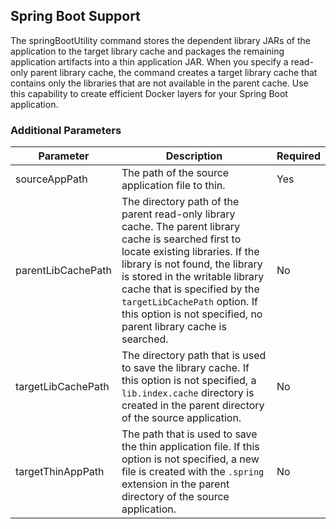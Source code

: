 ## Spring Boot Support

The springBootUtility command stores the dependent library JARs of the application to the target library cache and packages the remaining application artifacts into a thin application JAR. When you specify a read-only parent library cache, the command creates a target library cache that contains only the libraries that are not available in the parent cache. Use this capability to create efficient Docker layers for your Spring Boot application.

### Additional Parameters

| Parameter | Description | Required |
| --------  | ----------- | -------  |
| sourceAppPath | The path of the source application file to thin. | Yes |
| parentLibCachePath | The directory path of the parent read-only library cache. The parent library cache is searched first to locate existing libraries. If the library is not found, the library is stored in the writable library cache that is specified by the `targetLibCachePath` option. If this option is not specified, no parent library cache is searched. | No |
| targetLibCachePath | The directory path that is used to save the library cache. If this option is not specified, a `lib.index.cache` directory is created in the parent directory of the source application. | No |
| targetThinAppPath | The path that is used to save the thin application file. If this option is not specified, a new file is created with the `.spring` extension in the parent directory of the source application. | No |
